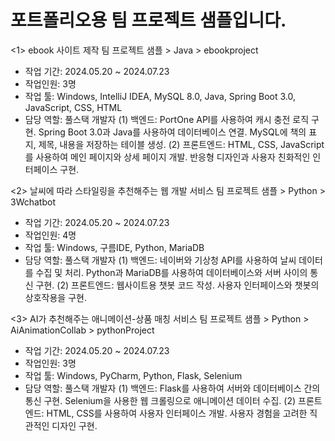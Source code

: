 # 포트폴리오용 팀 프로젝트 샘플입니다.

<1> ebook 사이트 제작
팀 프로젝트 샘플 > Java > ebookproject

- 작업 기간: 2024.05.20 ~ 2024.07.23
- 작업인원: 3명
- 작업 툴: Windows, IntelliJ IDEA, MySQL 8.0, Java, Spring Boot 3.0, JavaScript, CSS, HTML
- 담당 역할: 풀스택 개발자
  (1) 백엔드: PortOne API를 사용하여 캐시 충전 로직 구현.
Spring Boot 3.0과 Java를 사용하여 데이터베이스 연결.
MySQL에 책의 표지, 제목, 내용을 저장하는 테이블 생성.
  (2) 프론트엔드: HTML, CSS, JavaScript를 사용하여 메인 페이지와 상세 페이지 개발.
반응형 디자인과 사용자 친화적인 인터페이스 구현.


<2> 날씨에 따라 스타일링을 추천해주는 웹 개발 서비스
팀 프로젝트 샘플 > Python > 3Wchatbot 

- 작업 기간: 2024.05.20 ~ 2024.07.23
- 작업인원: 4명
- 작업 툴: Windows, 구름IDE, Python, MariaDB
- 담당 역할: 풀스택 개발자
  (1) 백엔드: 네이버와 기상청 API를 사용하여 날씨 데이터를 수집 및 처리.
Python과 MariaDB를 사용하여 데이터베이스와 서버 사이의 통신 구현.
  (2) 프론트엔드: 웹사이트용 챗봇 코드 작성.
사용자 인터페이스와 챗봇의 상호작용을 구현.

<3> AI가 추천해주는 애니메이션-상품 매칭 서비스
팀 프로젝트 샘플 > Python > AiAnimationCollab > pythonProject

- 작업 기간: 2024.05.20 ~ 2024.07.23
- 작업인원: 3명
- 작업 툴: Windows, PyCharm, Python, Flask, Selenium
- 담당 역할: 풀스택 개발자
  (1) 백엔드: Flask를 사용하여 서버와 데이터베이스 간의 통신 구현.
Selenium을 사용한 웹 크롤링으로 애니메이션 데이터 수집.
  (2) 프론트엔드: HTML, CSS를 사용하여 사용자 인터페이스 개발.
사용자 경험을 고려한 직관적인 디자인 구현.










